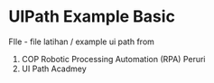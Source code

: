 # UIPath Example Basic
FIle - file latihan / example ui path from
1. COP Robotic Processing Automation (RPA) Peruri
2. UI Path Acadmey
